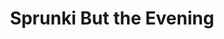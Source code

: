 ---
slug: sprunki-but-the-evening
title: Sprunki But the Evening
description: "Sprunki But the Evening is an exciting online game. Play for free directly in your browser!"
icon: /images/popular_mods/Sprunki But the Evening.png
url: https://wowtbc.net/sprunkin/sprunki-evening/index.html
previewImage: /images/popular_mods/Sprunki But the Evening.png
type: popular mods

# SEO配置
seo:
  title: "Sprunki But the Evening - Play Free Online Game | Fun Browser Games"
  description: "Sprunki But the Evening - Play this fun online game for free in your browser. No download required!"
  ogImage: "/images/popular_mods/Sprunki But the Evening.png"
  keywords: "sprunki-but-the-evening, online game, browser game, free game, popular mods game, play online"

videoUrls:
  - https://www.youtube.com/embed/example1
  - https://www.youtube.com/embed/example2

whyPlay:
  title: "Why Play Sprunki But the Evening?"
  items:
    - "Immersive Gameplay: Sprunki But the Evening offers an engaging and immersive gaming experience that will keep you entertained for hours"
    - "Challenging Levels: Test your skills with increasingly difficult challenges and obstacles"
    - "Beautiful Graphics: Enjoy stunning visuals and smooth animations that bring the game world to life"
    - "Regular Updates: New content and features are added regularly to keep the game fresh and exciting"
    - "Free to Play: Experience all the fun without spending a penny"
    - "Community Features: Connect with other players, share strategies, and compete for high scores"
    - "Cross-Platform: Play on any device with a web browser, no downloads required"

features:
  title: "Key Features of Sprunki But the Evening"
  image: "/images/popular_mods/Sprunki But the Evening.png"
  items:
    - "Intuitive Controls: Easy to learn controls make Sprunki But the Evening accessible for players of all skill levels"
    - "Multiple Game Modes: Enjoy various gameplay options that provide different challenges and experiences"
    - "Character Customization: Personalize your gaming experience with unique characters and items"
    - "Achievement System: Complete special tasks to earn rewards and recognition"
    - "Leaderboards: Compete with players worldwide and see who can achieve the highest scores"

characteristics:
  title: "Game Characteristics"
  image: "/images/popular_mods/Sprunki But the Evening.png"
  items:
    - "Genre: Popular mods game with elements of strategy and skill"
    - "Difficulty: Suitable for both casual gamers and those seeking a challenge"
    - "Play Time: Quick sessions or extended gameplay, depending on your preference"
    - "Art Style: Vibrant and engaging visuals that enhance the gaming experience"
    - "Sound Design: Immersive audio that complements the gameplay perfectly"

info: "Sprunki But the Evening is an exciting online game that offers players a unique and engaging gaming experience. With its intuitive controls, stunning visuals, and challenging gameplay, Sprunki But the Evening provides hours of entertainment for players of all ages and skill levels. Whether you're looking for a quick gaming session during a break or an extended play session, Sprunki But the Evening delivers an immersive experience that will keep you coming back for more. The game features multiple levels of increasing difficulty, ensuring that players are constantly challenged as they progress. With regular updates adding new content and features, Sprunki But the Evening remains fresh and exciting, providing endless entertainment options for its growing community of players."

howToPlayIntro: "Welcome to Sprunki But the Evening! This guide will walk you through the basics and help you master the game. Whether you're a beginner or looking to improve your skills, these tips and instructions will enhance your gaming experience."

howToPlaySteps:
  - title: "Getting Started"
    description: "Begin your Sprunki But the Evening adventure by familiarizing yourself with the controls. Use your keyboard or mouse to navigate through the game interface. The tutorial will guide you through the basic mechanics and help you understand the objectives."
  - title: "Understanding the Objectives"
    description: "In Sprunki But the Evening, your main goal is to progress through levels by completing specific objectives. Each level presents unique challenges that require different strategies and approaches."
  - title: "Mastering the Controls"
    description: "Practice using the controls to improve your precision and reaction time. Sprunki But the Evening requires quick reflexes and strategic thinking to overcome obstacles and defeat opponents."
  - title: "Utilizing Power-ups"
    description: "Collect power-ups throughout the game to enhance your abilities and overcome difficult challenges. Each power-up offers unique advantages that can be crucial for success."
  - title: "Developing Strategies"
    description: "As you progress in Sprunki But the Evening, develop effective strategies for different scenarios. Analyze patterns, anticipate challenges, and adapt your approach to maximize your performance."

faq:
  title: "Frequently Asked Questions about Sprunki But the Evening"
  items:
    - question: "Is Sprunki But the Evening free to play?"
      answer: "Yes, Sprunki But the Evening is completely free to play directly in your web browser. No downloads or purchases are required to enjoy the full game experience."
    - question: "Can I play Sprunki But the Evening on mobile devices?"
      answer: "Yes, Sprunki But the Evening is optimized for both desktop and mobile play. You can enjoy the game on any device with a web browser and internet connection."
    - question: "Are there any in-game purchases?"
      answer: "While Sprunki But the Evening is free to play, there may be optional in-game purchases available for cosmetic items or additional features that don't affect core gameplay."
    - question: "How often is Sprunki But the Evening updated?"
      answer: "The developers regularly update Sprunki But the Evening with new content, features, and improvements based on player feedback and game performance."
    - question: "Can I play Sprunki But the Evening offline?"
      answer: "Currently, Sprunki But the Evening requires an internet connection to play as it's a browser-based online game."
    - question: "Is Sprunki But the Evening suitable for children?"
      answer: "Yes, Sprunki But the Evening is designed to be family-friendly and suitable for players of all ages."
    - question: "How do I report bugs or issues?"
      answer: "If you encounter any problems while playing Sprunki But the Evening, you can report them through the game's support page or contact the developers directly through their website."
    - question: "Still Have Questions?"
      answer: "If you have additional questions about Sprunki But the Evening that aren't covered in this FAQ, please visit our support center or contact our customer service team for assistance."
---